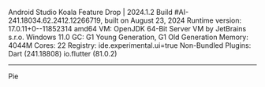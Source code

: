 Android Studio Koala Feature Drop | 2024.1.2
Build #AI-241.18034.62.2412.12266719, built on August 23, 2024
Runtime version: 17.0.11+0--11852314 amd64
VM: OpenJDK 64-Bit Server VM by JetBrains s.r.o.
Windows 11.0
GC: G1 Young Generation, G1 Old Generation
Memory: 4044M
Cores: 22
Registry:
  ide.experimental.ui=true
Non-Bundled Plugins:
  Dart (241.18808)
  io.flutter (81.0.2)

-----------

Pie
